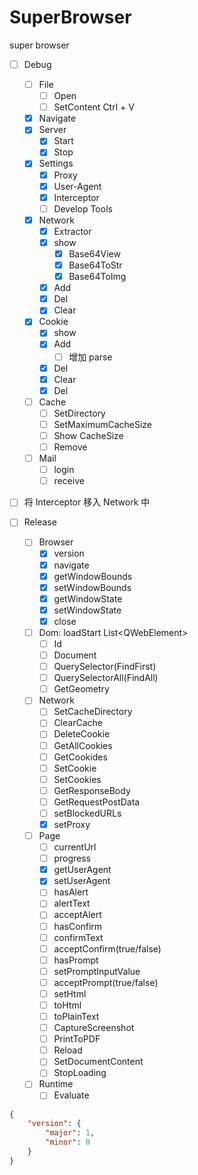 # SuperBrowser
super browser

- [ ] Debug
  - [ ] File
    - [ ] Open
    - [ ] SetContent Ctrl + V
  - [x] Navigate
  - [x] Server
    - [x] Start
    - [x] Stop
  - [x] Settings
    - [x] Proxy
    - [x] User-Agent
    - [x] Interceptor
    - [ ] Develop Tools
  - [x] Network
    - [x] Extractor
    - [x] show
      - [x] Base64View
      - [x] Base64ToStr
      - [x] Base64ToImg
    - [x] Add
    - [x] Del
    - [x] Clear
  - [x] Cookie
    - [x] show
    - [x] Add 
      - [ ] 增加 parse
    - [x] Del
    - [x] Clear
    - [x] Del
  - [ ] Cache
    - [ ] SetDirectory
    - [ ] SetMaximumCacheSize
    - [ ] Show CacheSize
    - [ ] Remove
  - [ ] Mail
    - [ ] login
    - [ ] receive

- [ ] 将 Interceptor 移入 Network 中



- [ ] Release
  - [ ] Browser
    - [x] version
    - [x] navigate
    - [x] getWindowBounds
    - [x] setWindowBounds
    - [x] getWindowState
    - [x] setWindowState
    - [x] close
  - [ ] Dom: loadStart List\<QWebElement>
    - [ ] Id
    - [ ] Document
    - [ ] QuerySelector(FindFirst)
    - [ ] QuerySelectorAll(FindAll)
    - [ ] GetGeometry
  - [ ] Network
    - [ ] SetCacheDirectory
    - [ ] ClearCache
    - [ ] DeleteCookie
    - [ ] GetAllCookies
    - [ ] GetCookides
    - [ ] SetCookie
    - [ ] SetCookies
    - [ ] GetResponseBody
    - [ ] GetRequestPostData
    - [ ] setBlockedURLs
    - [x] setProxy
  - [ ] Page
    - [ ] currentUrl
    - [ ] progress
    - [x] getUserAgent
    - [x] setUserAgent
    - [ ] hasAlert
    - [ ] alertText
    - [ ] acceptAlert
    - [ ] hasConfirm
    - [ ] confirmText
    - [ ] acceptConfirm(true/false)
    - [ ] hasPrompt
    - [ ] setPromptInputValue
    - [ ] acceptPrompt(true/false)
    - [ ] setHtml
    - [ ] toHtml
    - [ ] toPlainText
    - [ ] CaptureScreenshot
    - [ ] PrintToPDF
    - [ ] Reload
    - [ ] SetDocumentContent
    - [ ] StopLoading
  - [ ] Runtime
    - [ ] Evaluate

```json
{
    "version": {
        "major": 1,
        "minor": 0
    }
}
```



